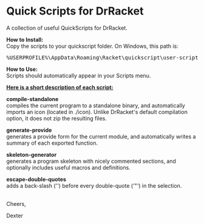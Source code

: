 # Quick Scripts for DrRacket

A collection of useful QuickScripts for DrRacket.

<b>How to Install:</b><br>
Copy the scripts to your quickscript folder. On Windows, this path is:<br>
<pre>
%USERPROFILE%\AppData\Roaming\Racket\quickscript\user-scripts
</pre>

<b>How to Use:</b><br>
Scripts should automatically appear in your Scripts menu.

<u><b>Here is a short description of each script:</u></b><br>

<b>compile-standalone</b><br>
compiles the current program to a standalone binary, and automatically imports an icon (located in ./icon). Unlike DrRacket's default compilation option, it does not zip the resulting files.

<b>generate-provide</b><br>
generates a provide form for the current module, and automatically writes a summary of each exported function.

<b>skeleton-generator</b><br>
generates a program skeleton with nicely commented sections, and optionally includes useful macros and definitions.

<b>escape-double-quotes</b><br>
adds a back-slash ('\') before every double-quote ('"') in the selection.

<br>
Cheers,

Dexter
